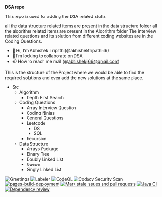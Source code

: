 **DSA repo**

This repo is used for adding the DSA related stuffs

all the data structure related items are present in the data structure folder
all the algorithm related items are present in the Algorithm folder
The interview related questions and its solution from different coding websites are in the Coding Questions.

- 👋 Hi, I’m Abhishek Tripathi(@abhishektripathi66)
- 💞️ I’m looking to collaborate on DSA
- 📫 How to reach me mail (@abhishekji66@gmail.com)

This is the structure of the Project where we would be able to find the required solutions and even add the new solutions at the same place.

- Src
  - Algorithm
    - Depth First Search
  - Coding Questions
    - Array Interview Question
    - Coding Ninjas
    - General Questions
    - Leetcode
      - DS
      - SQL
    - Recursion
  - Data Structure
    - Arrays Package
    - Binary Tree
    - Doubly Linked List
    - Queue
    - Singly Linked List

[![Greetings](https://github.com/abhishektripathi66/DSA/actions/workflows/greetings.yml/badge.svg)](https://github.com/abhishektripathi66/DSA/actions/workflows/greetings.yml)
[![Labeler](https://github.com/abhishektripathi66/DSA/actions/workflows/labeler.yml/badge.svg)](https://github.com/abhishektripathi66/DSA/actions/workflows/labeler.yml)
[![CodeQL](https://github.com/abhishektripathi66/DSA/actions/workflows/github-code-scanning/codeql/badge.svg)](https://github.com/abhishektripathi66/DSA/actions/workflows/github-code-scanning/codeql)
[![Codacy Security Scan](https://github.com/abhishektripathi66/DSA/actions/workflows/codacy.yml/badge.svg)](https://github.com/abhishektripathi66/DSA/actions/workflows/codacy.yml)
[![pages-build-deployment](https://github.com/abhishektripathi66/DSA/actions/workflows/pages/pages-build-deployment/badge.svg)](https://github.com/abhishektripathi66/DSA/actions/workflows/pages/pages-build-deployment)
[![Mark stale issues and pull requests](https://github.com/abhishektripathi66/DSA/actions/workflows/stale.yml/badge.svg)](https://github.com/abhishektripathi66/DSA/actions/workflows/stale.yml)
[![Java CI](https://github.com/abhishektripathi66/DSA/actions/workflows/ant.yml/badge.svg)](https://github.com/abhishektripathi66/DSA/actions/workflows/ant.yml)
[![Dependency review](https://github.com/abhishektripathi66/DSA/actions/workflows/dependency-review.yml/badge.svg)](https://github.com/abhishektripathi66/DSA/actions/workflows/dependency-review.yml)
